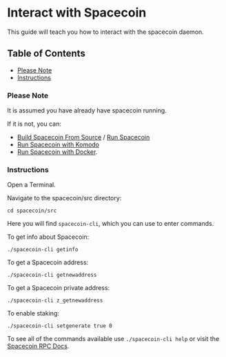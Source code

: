 # Interact with Spacecoin

This guide will teach you how to interact with the spacecoin daemon.

## Table of Contents

  - [Please Note](#Please-Note)
  - [Instructions](#Instructions)

### Please Note

It is assumed you have already have spacecoin running.

If it is not, you can:
  - [Build Spacecoin From Source](Build-Spacecoin-From-Source.md) / [Run Spacecoin](Run-Spacecoin.md)
  - [Run Spacecoin with Komodo](Run-Spacecoin-With-Komodo.md)
  - [Run Spacecoin with Docker](Run-Spacecoin-With-Docker.md).

### Instructions

Open a Terminal.

Navigate to the spacecoin/src directory:

`cd spacecoin/src`

Here you will find `spacecoin-cli`, which you can use to enter commands.

To get info about Spacecoin:

`./spacecoin-cli getinfo`

To get a Spacecoin address:

`./spacecoin-cli getnewaddress`

To get a Spacecoin private address:

`./spacecoin-cli z_getnewaddress`

To enable staking:

`./spacecoin-cli setgenerate true 0`

To see all of the commands available use `./spacecoin-cli help` or visit the [Spacecoin RPC Docs](https://spacecoin-rpc.spaceworks.co).
